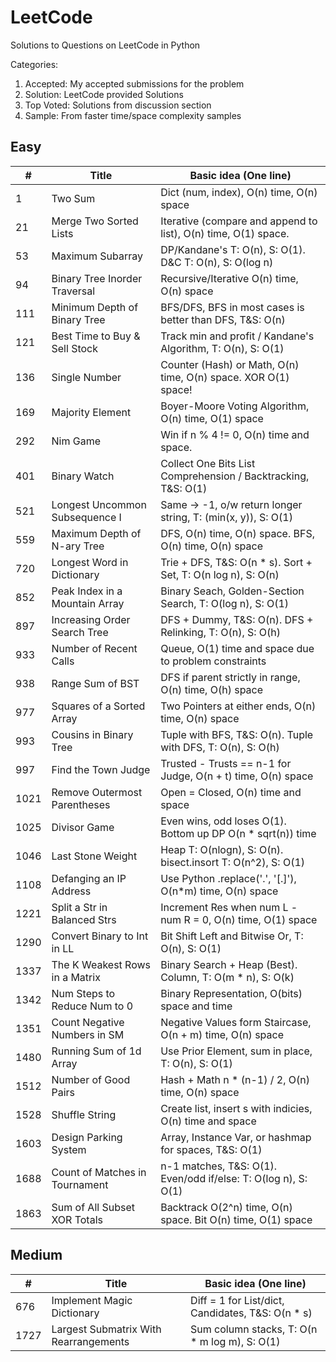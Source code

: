 # LeetCode

Solutions to Questions on LeetCode in Python

Categories:

1. Accepted: My accepted submissions for the problem
2. Solution: LeetCode provided Solutions
3. Top Voted: Solutions from discussion section
4. Sample: From faster time/space complexity samples

## Easy

| #    | Title                          | Basic idea (One line)                                          |
| ---- | ------------------------------ | -------------------------------------------------------------- |
| 1    | Two Sum                        | Dict (num, index), O(n) time, O(n) space                       |
| 21   | Merge Two Sorted Lists         | Iterative (compare and append to list), O(n) time, O(1) space. |
| 53   | Maximum Subarray               | DP/Kandane's T: O(n), S: O(1). D&C T: O(n), S: O(log n)        |
| 94   | Binary Tree Inorder Traversal  | Recursive/Iterative O(n) time, O(n) space                      |
| 111  | Minimum Depth of Binary Tree   | BFS/DFS, BFS in most cases is better than DFS, T&S: O(n)       |
| 121  | Best Time to Buy & Sell Stock  | Track min and profit / Kandane's Algorithm, T: O(n), S: O(1)   |
| 136  | Single Number                  | Counter (Hash) or Math, O(n) time, O(n) space. XOR O(1) space! |
| 169  | Majority Element               | Boyer-Moore Voting Algorithm, O(n) time, O(1) space            |
| 292  | Nim Game                       | Win if n % 4 != 0, O(n) time and space.                        |
| 401  | Binary Watch                   | Collect One Bits List Comprehension / Backtracking, T&S: O(1)  |
| 521  | Longest Uncommon Subsequence I | Same -> -1, o/w return longer string, T: (min(x, y)), S: O(1)  |
| 559  | Maximum Depth of N-ary Tree    | DFS, O(n) time, O(n) space. BFS, O(n) time, O(n) space         |
| 720  | Longest Word in Dictionary     | Trie + DFS, T&S: O(n \* s). Sort + Set, T: O(n log n), S: O(n) |
| 852  | Peak Index in a Mountain Array | Binary Seach, Golden-Section Search, T: O(log n), S: O(1)      |
| 897  | Increasing Order Search Tree   | DFS + Dummy, T&S: O(n). DFS + Relinking, T: O(n), S: O(h)      |
| 933  | Number of Recent Calls         | Queue, O(1) time and space due to problem constraints          |
| 938  | Range Sum of BST               | DFS if parent strictly in range, O(n) time, O(h) space         |
| 977  | Squares of a Sorted Array      | Two Pointers at either ends, O(n) time, O(n) space             |
| 993  | Cousins in Binary Tree         | Tuple with BFS, T&S: O(n). Tuple with DFS, T: O(n), S: O(h)    |
| 997  | Find the Town Judge            | Trusted - Trusts == n-1 for Judge, O(n + t) time, O(n) space   |
| 1021 | Remove Outermost Parentheses   | Open = Closed, O(n) time and space                             |
| 1025 | Divisor Game                   | Even wins, odd loses O(1). Bottom up DP O(n \* sqrt(n)) time   |
| 1046 | Last Stone Weight              | Heap T: O(nlogn), S: O(n). bisect.insort T: O(n^2), S: O(1)    |
| 1108 | Defanging an IP Address        | Use Python .replace('.', '[.]'), O(n\*m) time, O(n) space      |
| 1221 | Split a Str in Balanced Strs   | Increment Res when num L - num R = 0, O(n) time, O(1) space    |
| 1290 | Convert Binary to Int in LL    | Bit Shift Left and Bitwise Or, T: O(n), S: O(1)                |
| 1337 | The K Weakest Rows in a Matrix | Binary Search + Heap (Best). Column, T: O(m \* n), S: O(k)     |
| 1342 | Num Steps to Reduce Num to 0   | Binary Representation, O(bits) space and time                  |
| 1351 | Count Negative Numbers in SM   | Negative Values form Staircase, O(n + m) time, O(n) space      |
| 1480 | Running Sum of 1d Array        | Use Prior Element, sum in place, T: O(n), S: O(1)              |
| 1512 | Number of Good Pairs           | Hash + Math n \* (n-1) / 2, O(n) time, O(n) space              |
| 1528 | Shuffle String                 | Create list, insert s with indicies, O(n) time and space       |
| 1603 | Design Parking System          | Array, Instance Var, or hashmap for spaces, T&S: O(1)          |
| 1688 | Count of Matches in Tournament | n-1 matches, T&S: O(1). Even/odd if/else: T: O(log n), S: O(1) |
| 1863 | Sum of All Subset XOR Totals   | Backtrack O(2^n) time, O(n) space. Bit O(n) time, O(1) space   |

## Medium

| #    | Title                                 | Basic idea (One line)                              |
| ---- | ------------------------------------- | -------------------------------------------------- |
| 676  | Implement Magic Dictionary            | Diff = 1 for List/dict, Candidates, T&S: O(n \* s) |
| 1727 | Largest Submatrix With Rearrangements | Sum column stacks, T: O(n \* m log m), S: O(1)     |

